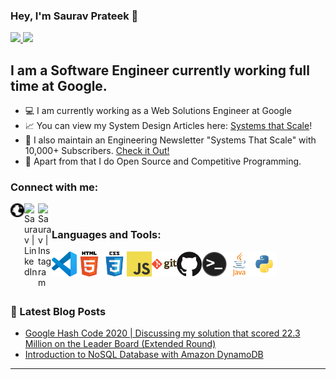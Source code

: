 ### Hey, I'm Saurav Prateek 👋

<a href="https://www.systemsthatscale.in/" target=”_blank”>
  <img src="https://img.shields.io/badge/Saurav-Portfolio-386938188?style=flat&logo=globe" href="">
</a>
<a href="https://www.linkedin.com/in/saurav-prateek-7b2096140" target=”_blank”>
    <img src="https://img.shields.io/badge/Saurav-Prateek-386938188?style=flat&logo=linkedin" href="">
</a>

## I am a Software Engineer currently working full time at Google.

- :computer: I am currently working as a Web Solutions Engineer at Google
- :chart_with_upwards_trend: You can view my System Design Articles here: [Systems that Scale](https://www.systemsthatscale.in/)!
- :yellow_heart: I also maintain an Engineering Newsletter "Systems That Scale" with 10,000+ Subscribers. [Check it Out!](https://www.linkedin.com/newsletters/6879018679527321600/)
- :checkered_flag: Apart from that I do Open Source and Competitive Programming.

### Connect with me:

[<img align="left" alt="sauravp97" width="22px" src="https://raw.githubusercontent.com/iconic/open-iconic/master/svg/globe.svg" />][website]
[<img align="left" alt="Saurav | LinkedIn" width="22px" src="https://cdn.jsdelivr.net/npm/simple-icons@v3/icons/linkedin.svg" />][linkedin]
[<img align="left" alt="Saurav | Instagram" width="22px" src="https://cdn.jsdelivr.net/npm/simple-icons@v3/icons/instagram.svg" />][instagram]

<br />

### Languages and Tools:


<img align="left" alt="Visual Studio Code" width="40px" src="https://raw.githubusercontent.com/github/explore/80688e429a7d4ef2fca1e82350fe8e3517d3494d/topics/visual-studio-code/visual-studio-code.png" />
<img align="left" alt="HTML5" width="40px" src="https://raw.githubusercontent.com/github/explore/80688e429a7d4ef2fca1e82350fe8e3517d3494d/topics/html/html.png" />
<img align="left" alt="CSS3" width="40px" src="https://raw.githubusercontent.com/github/explore/80688e429a7d4ef2fca1e82350fe8e3517d3494d/topics/css/css.png" />
<img align="left" alt="JavaScript" width="40px" src="https://raw.githubusercontent.com/github/explore/80688e429a7d4ef2fca1e82350fe8e3517d3494d/topics/javascript/javascript.png" />
<img align="left" alt="Git" width="40px" src="https://raw.githubusercontent.com/github/explore/80688e429a7d4ef2fca1e82350fe8e3517d3494d/topics/git/git.png" />
<img align="left" alt="GitHub" width="40px" src="https://raw.githubusercontent.com/github/explore/78df643247d429f6cc873026c0622819ad797942/topics/github/github.png" />
<img align="left" alt="Terminal" width="40px" src="https://raw.githubusercontent.com/github/explore/80688e429a7d4ef2fca1e82350fe8e3517d3494d/topics/terminal/terminal.png" />
<img align="left" alt="Java" width="40px" src="https://raw.githubusercontent.com/github/explore/80688e429a7d4ef2fca1e82350fe8e3517d3494d/topics/java/java.png" />
<img align="left" alt="Python" width="40px" src="https://raw.githubusercontent.com/github/explore/80688e429a7d4ef2fca1e82350fe8e3517d3494d/topics/python/python.png" />

<br><br>
---

### 📕 Latest Blog Posts

<!-- BLOG-POST-LIST:START -->
- [Google Hash Code 2020 | Discussing my solution that scored 22.3 Million on the Leader Board (Extended Round)](https://www.linkedin.com/pulse/google-hash-code-2020-discussing-my-solution-scored-223-prateek)
- [Introduction to NoSQL Database with Amazon DynamoDB](https://www.linkedin.com/pulse/introduction-nosql-database-amazon-dynamodb-saurav-prateek/)
<!-- BLOG-POST-LIST:END -->

---

[website]: https://sauravp97.github.io
[course]: https://systemsthatscale.org
[instagram]: https://www.instagram.com/kingg_slayerr
[linkedin]: https://www.linkedin.com/in/saurav-prateek-7b2096140
[gfg]: https://www.geeksforgeeks.org
